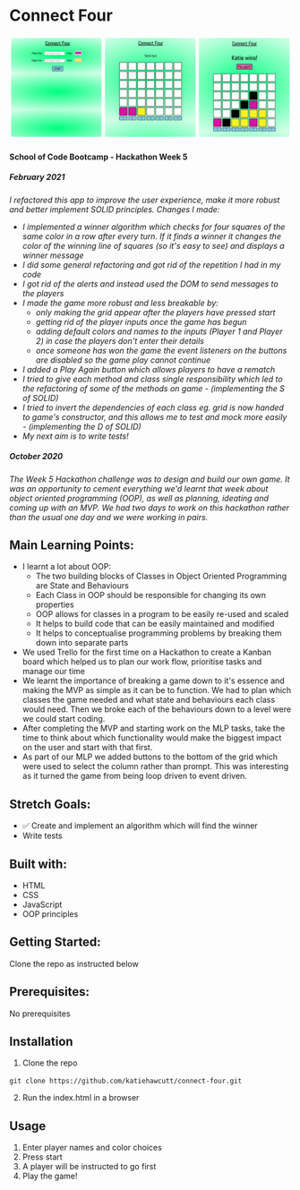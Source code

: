 # Connect Four

![Our Connect Four game](./Images/connect-four-views.PNG)

#### School of Code Bootcamp - Hackathon Week 5

##### February 2021

_I refactored this app to improve the user experience, make it more robust and better implement SOLID principles. Changes I made:_

- _I implemented a winner algorithm which checks for four squares of the same color in a row after every turn. If it finds a winner it changes the color of the winning line of squares (so it's easy to see) and displays a winner message_
- _I did some general refactoring and got rid of the repetition I had in my code_
- _I got rid of the alerts and instead used the DOM to send messages to the players_
- _I made the game more robust and less breakable by:_
  - _only making the grid appear after the players have pressed start_
  - _getting rid of the player inputs once the game has begun_
  - _adding default colors and names to the inputs (Player 1 and Player 2) in case the players don't enter their details_
  - _once someone has won the game the event listeners on the buttons are disabled so the game play cannot continue_
- _I added a Play Again button which allows players to have a rematch_
- _I tried to give each method and class single responsibility which led to the refactoring of some of the methods on game - (implementing the S of SOLID)_
- _I tried to invert the dependencies of each class eg. grid is now handed to game's constructor, and this allows me to test and mock more easily - (implementing the D of SOLID)_
- _My next aim is to write tests!_

##### October 2020

_The Week 5 Hackathon challenge was to design and build our own game. It was an opportunity to cement everything we'd learnt that week about object oriented programming (OOP), as well as planning, ideating and coming up with an MVP. We had two days to work on this hackathon rather than the usual one day and we were working in pairs._

## Main Learning Points:

- I learnt a lot about OOP:
  - The two building blocks of Classes in Object Oriented Programming are State and Behaviours
  - Each Class in OOP should be responsible for changing its own properties
  - OOP allows for classes in a program to be easily re-used and scaled
  - It helps to build code that can be easily maintained and modified
  - It helps to conceptualise programming problems by breaking them down into
    separate parts
- We used Trello for the first time on a Hackathon to create a Kanban board which helped us to plan our work flow, prioritise tasks and manage our time
- We learnt the importance of breaking a game down to it's essence and making the MVP as simple as it can be to function. We had to plan which classes the game needed and what state and behaviours each class would need. Then we broke each of the behaviours down to a level were we could start coding.
- After completing the MVP and starting work on the MLP tasks, take the time to think about which functionality would make the biggest impact on the user and start with that first.
- As part of our MLP we added buttons to the bottom of the grid which were used to select the column rather than prompt. This was interesting as it turned the game from being loop driven to event driven.

## Stretch Goals:

- ✅ Create and implement an algorithm which will find the winner
- Write tests

## Built with:

- HTML
- CSS
- JavaScript
- OOP principles

## Getting Started:

Clone the repo as instructed below

## Prerequisites:

No prerequisites

## Installation

1.  Clone the repo

`git clone https://github.com/katiehawcutt/connect-four.git`

2. Run the index.html in a browser

## Usage

1. Enter player names and color choices
2. Press start
3. A player will be instructed to go first
4. Play the game!
